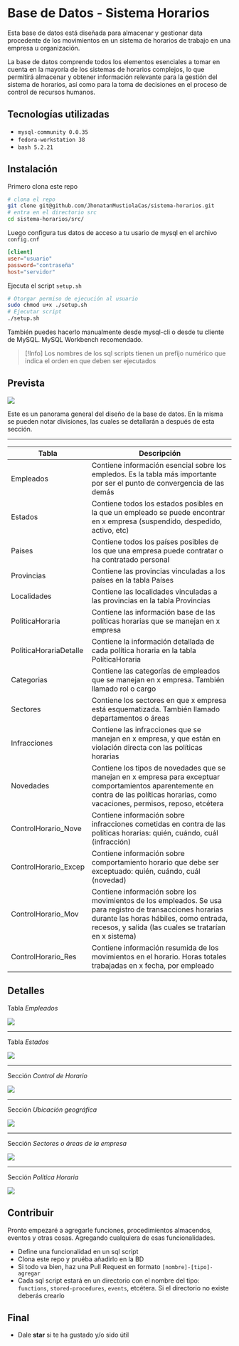 # Base de Datos - Sistema Horarios

Esta base de datos está diseñada para almacenar y gestionar data procedente de los movimientos en un sistema de horarios de trabajo en una empresa u organización.

La base de datos comprende todos los elementos esenciales a tomar en cuenta en la mayoría de los sistemas de horarios complejos, lo que permitirá almacenar y obtener información relevante para la gestión del sistema de horarios, así como para la toma de decisiones en el proceso de control de recursos humanos.

## Tecnologías utilizadas

+ `mysql-community 0.0.35`
+ `fedora-workstation 38`
+ `bash 5.2.21`

## Instalación

Primero clona este repo

```bash
# clona el repo
git clone git@github.com/JhonatanMustiolaCas/sistema-horarios.git
# entra en el directorio src
cd sistema-horarios/src/
```

Luego configura tus datos de acceso a tu usario de mysql en el archivo `config.cnf`

```conf
[client]
user="usuario"
password="contraseña"
host="servidor"
```

Ejecuta el script `setup.sh`

```bash
# Otorgar permiso de ejecución al usuario
sudo chmod u+x ./setup.sh
# Ejecutar script
./setup.sh
```

También puedes hacerlo manualmente desde mysql-cli o desde tu cliente de MySQL. MySQL Workbench recomendado.

>[!Info]
> Los nombres de los sql scripts tienen un prefijo numérico que indica el orden en que deben ser ejecutados

## Prevista

<img src="./assets/model-layers.png" />

Este es un panorama general del diseño de la base de datos. En la misma se pueden notar divisiones, las cuales se detallarán a después de esta sección.

****
|Tabla|Descripción|
|---|---|
|Empleados|Contiene información esencial sobre los empledos. Es la tabla más importante por ser el punto de convergencia de las demás|
|Estados|Contiene todos los estados posibles en la que un empleado se puede encontrar en x empresa (suspendido, despedido, activo, etc)|
|Paises|Contiene todos los países posibles de los que una empresa puede contratar o ha contratado personal|
|Provincias|Contiene las provincias vinculadas a los países en la tabla Países|
|Localidades|Contiene las localidades vinculadas a las provincias en la tabla Provincias|
|PoliticaHoraria|Contiene las información base de las políticas horarias que se manejan en x empresa|
|PoliticaHorariaDetalle|Contiene la información detallada de cada política horaria en la tabla PolíticaHoraria|
|Categorias|Contiene las categorías de empleados que se manejan en x empresa. También llamado rol o cargo|
|Sectores|Contiene los sectores en que x empresa está esquematizada. También llamado departamentos o áreas|
|Infracciones|Contiene las infracciones que se manejan en x empresa, y que están en violación directa con las políticas horarias|
|Novedades|Contiene los tipos de novedades que se manejan en x empresa para exceptuar comportamientos aparentemente en contra de las políticas horarias, como vacaciones, permisos, reposo, etcétera|
|ControlHorario_Nove|Contiene información sobre infracciones cometidas en contra de las políticas horarias: quién, cuándo, cuál (infracción)|
|ControlHorario_Excep|Contiene información sobre comportamiento horario que debe ser exceptuado: quién, cuándo, cuál (novedad)|
|ControlHorario_Mov|Contiene información sobre los movimientos de los empleados. Se usa para registro de transacciones horarias durante las horas hábiles, como entrada, recesos, y salida (las cuales se tratarían en x sistema)|
|ControlHorario_Res|Contiene información resumida de los movimientos en el horario. Horas totales trabajadas en x fecha, por empleado|

## Detalles

Tabla *Empleados*

<img src="./assets/empleados.png" />

****

Tabla *Estados*

<img src="./assets/estados.png" />

****

Sección *Control de Horario*

<img src="./assets/control-horario.png" />

****

Sección *Ubicación geográfica*

<img src="./assets/geografia.png" />

****

Sección *Sectores o áreas de la empresa*

<img src="./assets/areas.png" />

****

Sección *Política Horaria*

<img src="./assets/politica-horaria.png" />

## Contribuir

Pronto empezaré a agregarle funciones, procedimientos almacendos, eventos y otras cosas. Agregando cualquiera de esas funcionalidades.

+ Define una funcionalidad en un sql script
+ Clona este repo y pruéba añadirlo en la BD
+ Si todo va bien, haz una Pull Request en formato `[nombre]-[tipo]-agregar`
+ Cada sql script estará en un directorio con el nombre del tipo: `functions`, `stored-procedures`, `events`, etcétera. Si el directorio no existe deberás crearlo

## Final

+ Dale **star** si te ha gustado y/o sido útil
